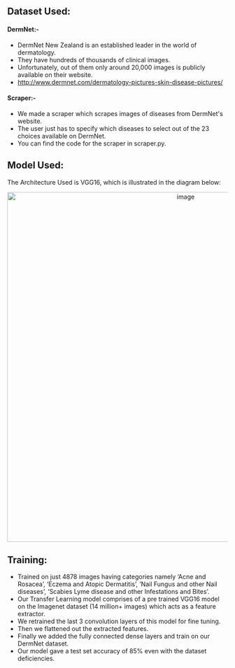 ## Dataset Used:

#### DermNet:- 
* DermNet New Zealand is an established leader in the world of dermatology. 
* They have hundreds of thousands of clinical images. 
* Unfortunately, out of them only around 20,000 images is publicly available on their website. 
* http://www.dermnet.com/dermatology-pictures-skin-disease-pictures/ 

#### Scraper:- 
* We made a scraper which scrapes images of diseases from DermNet's website. 
* The user just has to specify which diseases to select out of the 23 choices available on DermNet. 
* You can find the code for the scraper in scraper.py. 

## Model Used:

The Architecture Used is VGG16, which is illustrated in the diagram below:
<p align="center">
  <img src="https://user-images.githubusercontent.com/36783331/95022363-730b9f00-0694-11eb-9dde-40cc0152ad75.png" width="800" title="image">
</p>

## Training:

* Trained on just 4878 images having categories namely ‘Acne and Rosacea’,  ‘Eczema and Atopic Dermatitis’, ’Nail Fungus and other Nail diseases’, ‘Scabies Lyme disease and other Infestations and Bites’.
* Our Transfer Learning model comprises of a pre trained VGG16 model on the Imagenet dataset (14 million+ images) which acts as a feature extractor.
* We retrained the last 3 convolution layers of this model for fine tuning.
* Then we flattened out the extracted features.
* Finally we added the fully connected dense layers and train on our DermNet dataset.
* Our model gave a test set accuracy of 85% even with the dataset deficiencies.
